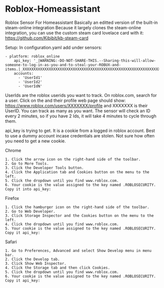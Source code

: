 # Roblox-Homeassistant
Roblox Sensor For Homeassistant
Basically an editted version of the built-in steam-online integration
Because it largely clones the steam-online integration, you can use the custom steam card lovelace card with it:
https://github.com/Kibibit/kb-steam-card

Setup:
In configuration.yaml add under sensors:

```
- platform: roblox_online
    api_key: '_|WARNING:-DO-NOT-SHARE-THIS.--Sharing-this-will-allow-someone-to-log-in-as-you-and-to-steal-your-ROBUX-and-items.|_XXXXXXXXXXXXXXXXXXXXXXXXXXXXXXXXXXXXXXXXXXXXXXXXXXXXXXXXXXXXXXXXXXXXXXXXXXXXXXXXXXXXXXXXXXXXXXX'
    accounts:
      - 'UserId1'
      - 'UserId2'
      - 'UserIdN'
 ```

UserIds are the roblox userids you want to track. On roblox.com, search for a user. Click on the and their profile web page should show:
https://www.roblox.com/users/XXXXXXX/profile
and XXXXXXX is their UserID. You can track as many as you want. The sensor will check an ID every 2 minutes, so if you have 2 Ids, it will take 4 minutes to cycle through them.

api_key is trying to get. It is a cookie from a logged in roblox account. Best to use a dummy account incase credentials are stolen. Not sure how often you need to get a new cookie.

Chrome
```
1. Click the arrow icon on the right-hand side of the toolbar. 
2. Go to More Tools. 
3. Click the Developer Tools button. 
4. Click the Application tab and Cookies button on the menu to the left. 
5. Click the dropdown until you find www.roblox.com. 
6. Your cookie is the value assigned to the key named .ROBLOSECURITY. Copy it into api_key:
```
Firefox
```
1. Click the hamburger icon on the right-hand side of the toolbar. 
2. Go to Web Developer. 
3. Click Storage Inspector and the Cookies button on the menu to the left. 
4. Click the dropdown until you find www.roblox.com. 
5. Your cookie is the value assigned to the key named .ROBLOSECURITY. Copy it api_key:
```
Safari
```
1. Go to Preferences, Advanced and select Show Develop menu in menu bar. 
2. Click the Develop tab. 
3. Click Show Web Inspector. 
4. Click the Storage tab and then click Cookies. 
5. Click the dropdown until you find www.roblox.com. 
6. Your cookie is the value assigned to the key named .ROBLOSECURITY. Copy it api_key:
```
